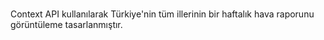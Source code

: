 #
Context API kullanılarak Türkiye'nin tüm illerinin bir haftalık hava raporunu görüntüleme tasarlanmıştır.
#
